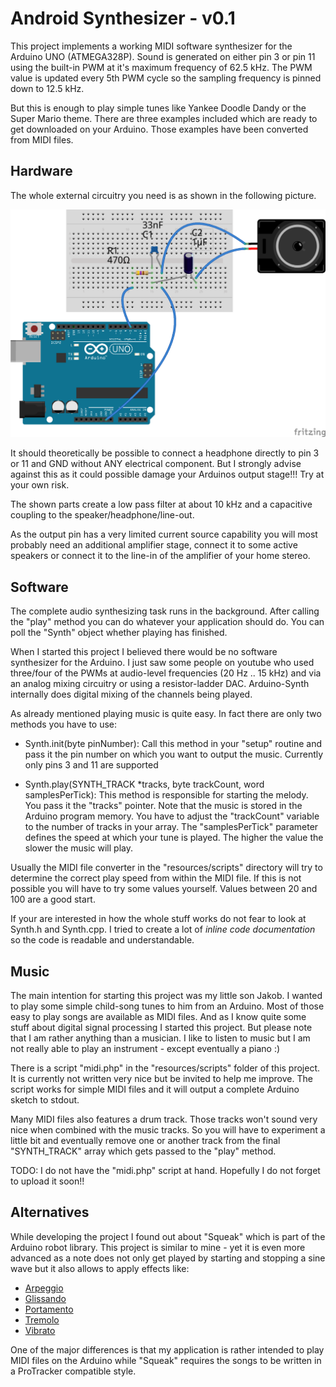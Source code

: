 Android Synthesizer - v0.1
==========================

This project implements a working MIDI software synthesizer for the
Arduino UNO (ATMEGA328P). Sound is generated on either pin 3 or pin
11 using the built-in PWM at it's maximum frequency of 62.5 kHz. The PWM value
is updated every 5th PWM cycle so the sampling frequency is pinned down
to 12.5 kHz.

But this is enough to play simple tunes like Yankee Doodle Dandy or the
Super Mario theme. There are three examples included which are ready to
get downloaded on your Arduino. Those examples have been converted from
MIDI files.

Hardware
--------

The whole external circuitry you need is as shown in the following picture.

![Arduino Synthesizer](resources/Arduino-Synth.png)

It should theoretically be possible to connect a headphone directly to pin
3 or 11 and GND without ANY electrical component. But I strongly advise
against this as it could possible damage your Arduinos output stage!!! Try
at your own risk.

The shown parts create a low pass filter at about 10 kHz and a capacitive
coupling to the speaker/headphone/line-out.

As the output pin has a very limited current source capability you will most
probably need an additional amplifier stage, connect it to some active
speakers or connect it to the line-in of the amplifier of your home stereo.

Software
--------

The complete audio synthesizing task runs in the background. After calling
the "play" method you can do whatever your application should do. You can
poll the "Synth" object whether playing has finished.

When I started this project I believed there would be no software synthesizer
for the Arduino. I just saw some people on youtube who used three/four of the
PWMs at audio-level frequencies (20 Hz .. 15 kHz) and via an analog mixing
circuitry or using a resistor-ladder DAC. Arduino-Synth internally does
digital mixing of the channels being played.

As already mentioned playing music is quite easy. In fact there are only
two methods you have to use:

 * Synth.init(byte pinNumber): Call this method in your "setup" routine and
   pass it the pin number on which you want to output the music. Currently
	only pins 3 and 11 are supported

 * Synth.play(SYNTH\_TRACK \*tracks, byte trackCount, word samplesPerTick): 
   This method is responsible for starting the melody. You pass it the
	"tracks" pointer. Note that the music is stored in the Arduino program
	memory. You have to adjust the "trackCount" variable to the number of
	tracks in your array. The "samplesPerTick" parameter defines the speed
	at which your tune is played. The higher the value the slower the music
	will play.

Usually the MIDI file converter in the "resources/scripts" directory
will try to determine the correct play speed from within the MIDI file.
If this is not possible you will have to try some values yourself.
Values between 20 and 100 are a good start.

If your are interested in how the whole stuff works do not fear to look at
Synth.h and Synth.cpp. I tried to create a lot of *inline code documentation*
so the code is readable and understandable.

Music
-----

The main intention for starting this project was my little son Jakob. I wanted
to play some simple child-song tunes to him from an Arduino. Most of those
easy to play songs are available as MIDI files. And as I know quite some stuff
about digital signal processing I started this project. But please note that
I am rather anything than a musician. I like to listen to music but I am not
really able to play an instrument - except eventually a piano :)

There is a script "midi.php" in the "resources/scripts" folder of this
project. It is currently not written very nice but be invited to help
me improve. The script works for simple MIDI files and it will output
a complete Arduino sketch to stdout.

Many MIDI files also features a drum track. Those tracks won't sound very
nice when combined with the music tracks. So you will have to experiment
a little bit and eventually remove one or another track from the final
"SYNTH\_TRACK" array which gets passed to the "play" method.

TODO: I do not have the "midi.php" script at hand. Hopefully I do not forget
to upload it soon!!

Alternatives
------------

While developing the project I found out about "Squeak" which is part of the
Arduino robot library. This project is similar to mine - yet it is even more
advanced as a note does not only get played by starting and stopping a sine
wave but it also allows to apply effects like:

 * [Arpeggio](https://en.wikipedia.org/wiki/Arpeggio)
 * [Glissando](https://en.wikipedia.org/wiki/Glissando)
 * [Portamento](https://en.wikipedia.org/wiki/Portamento)
 * [Tremolo](https://en.wikipedia.org/wiki/Tremolo)
 * [Vibrato](https://en.wikipedia.org/wiki/Vibrato)

One of the major differences is that my application is rather intended to
play MIDI files on the Arduino while "Squeak" requires the songs to be
written in a ProTracker compatible style.




